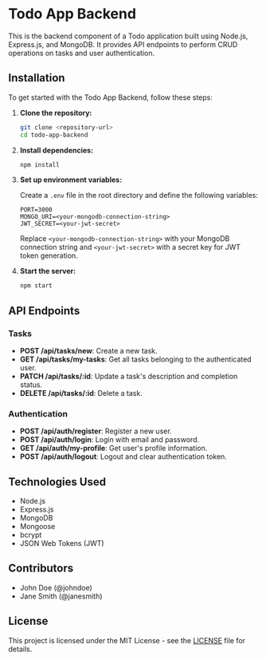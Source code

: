 # Todo App Backend

This is the backend component of a Todo application built using Node.js, Express.js, and MongoDB. It provides API endpoints to perform CRUD operations on tasks and user authentication.

## Installation

To get started with the Todo App Backend, follow these steps:

1. **Clone the repository:**

    ```bash
    git clone <repository-url>
    cd todo-app-backend
    ```

2. **Install dependencies:**

    ```bash
    npm install
    ```

3. **Set up environment variables:**

    Create a `.env` file in the root directory and define the following variables:

    ```plaintext
    PORT=3000
    MONGO_URI=<your-mongodb-connection-string>
    JWT_SECRET=<your-jwt-secret>
    ```

    Replace `<your-mongodb-connection-string>` with your MongoDB connection string and `<your-jwt-secret>` with a secret key for JWT token generation.

4. **Start the server:**

    ```bash
    npm start
    ```

## API Endpoints

### Tasks

- **POST /api/tasks/new**: Create a new task.
- **GET /api/tasks/my-tasks**: Get all tasks belonging to the authenticated user.
- **PATCH /api/tasks/:id**: Update a task's description and completion status.
- **DELETE /api/tasks/:id**: Delete a task.

### Authentication

- **POST /api/auth/register**: Register a new user.
- **POST /api/auth/login**: Login with email and password.
- **GET /api/auth/my-profile**: Get user's profile information.
- **POST /api/auth/logout**: Logout and clear authentication token.

## Technologies Used

- Node.js
- Express.js
- MongoDB
- Mongoose
- bcrypt
- JSON Web Tokens (JWT)

## Contributors

- John Doe (@johndoe)
- Jane Smith (@janesmith)

## License

This project is licensed under the MIT License - see the [LICENSE](LICENSE) file for details.
